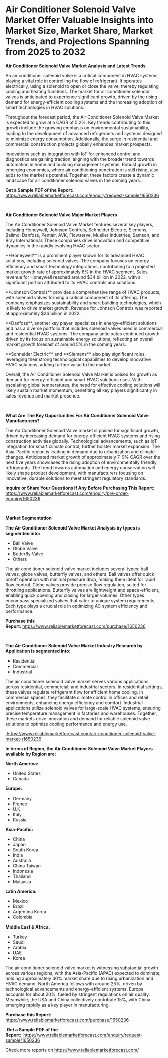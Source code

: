 <p><h1>Air Conditioner Solenoid Valve Market Offer Valuable Insights into Market Size, Market Share, Market Trends, and Projections Spanning from 2025 to 2032</h1></p><p><strong>Air Conditioner Solenoid Valve Market Analysis and Latest Trends</strong></p>
<p><p>An air conditioner solenoid valve is a critical component in HVAC systems, playing a vital role in controlling the flow of refrigerant. It operates electrically, using a solenoid to open or close the valve, thereby regulating cooling and heating functions. The market for air conditioner solenoid valves is anticipated to experience significant growth, driven by the rising demand for energy-efficient cooling systems and the increasing adoption of smart technologies in HVAC solutions.</p><p>Throughout the forecast period, the Air Conditioner Solenoid Valve Market is expected to grow at a CAGR of 5.2%. Key trends contributing to this growth include the growing emphasis on environmental sustainability, leading to the development of advanced refrigerants and systems designed to minimize energy consumption. Additionally, the surge in residential and commercial construction projects globally enhances market prospects.</p><p>Innovations such as integration with IoT for enhanced control and diagnostics are gaining traction, aligning with the broader trend towards automation in home and building management systems. Robust growth in emerging economies, where air conditioning penetration is still rising, also adds to the market's potential. Together, these factors create a dynamic landscape for air conditioner solenoid valves in the coming years.</p></p>
<p><strong>Get a Sample PDF of the Report:&nbsp;</strong> <a href="https://www.reliablemarketforecast.com/enquiry/request-sample/1650236?utm_campaign=2730&utm_medium=2&utm_source=Github&utm_content=ia&utm_term=08042025&utm_id=air-conditioner-solenoid-valve">https://www.reliablemarketforecast.com/enquiry/request-sample/1650236</a></p>
<p>&nbsp;</p>
<p><strong>Air Conditioner Solenoid Valve Major Market Players</strong></p>
<p><p>The Air Conditioner Solenoid Valve Market features several key players, including Honeywell, Johnson Controls, Schneider Electric, Siemens, Belimo, Danfoss, Pentair, AVK, Flowserve, Mueller Industries, Samson, and Bray International. These companies drive innovation and competitive dynamics in the rapidly evolving HVAC sector.</p><p>**Honeywell** is a prominent player known for its advanced HVAC solutions, including solenoid valves. The company focuses on energy efficiency and smart technology integrations, contributing to a projected market growth rate of approximately 6% in the HVAC segment. Sales revenue for Honeywell reached around $34 billion in 2022, with a significant portion attributed to its HVAC controls and solutions.</p><p>**Johnson Controls** provides a comprehensive range of HVAC products, with solenoid valves forming a critical component of its offering. The company emphasizes sustainability and smart building technologies, which is likely to drive market growth. Revenue for Johnson Controls was reported at approximately $24 billion in 2022.</p><p>**Danfoss**, another key player, specializes in energy-efficient solutions and has a diverse portfolio that includes solenoid valves used in commercial and residential HVAC systems. The company anticipates continued growth driven by its focus on sustainable energy solutions, reflecting an overall market growth forecast of around 5% in the coming years. </p><p>**Schneider Electric** and **Siemens** also play significant roles, leveraging their strong technological capabilities to develop innovative HVAC solutions, adding further value to the market.</p><p>Overall, the Air Conditioner Solenoid Valve Market is poised for growth as demand for energy-efficient and smart HVAC solutions rises. With escalating global temperatures, the need for effective cooling solutions will likely sustain market momentum, benefiting all key players significantly in sales revenue and market presence.</p></p>
<p>&nbsp;</p>
<p><strong>What Are The Key Opportunities For Air Conditioner Solenoid Valve Manufacturers?</strong></p>
<p><p>The Air Conditioner Solenoid Valve market is poised for significant growth, driven by increasing demand for energy-efficient HVAC systems and rising construction activities globally. Technological advancements, such as IoT integration for smart climate control, further bolster market expansion. The Asia-Pacific region is leading in demand due to urbanization and climate changes. Anticipated market growth of approximately 7-9% CAGR over the next five years showcases the rising adoption of environmentally friendly refrigerants. The trend towards automation and energy conservation will likely shape product development, with manufacturers focusing on innovative, durable solutions to meet stringent regulatory standards.</p></p>
<p><strong>Inquire or Share Your Questions If Any Before Purchasing This Report:</strong> <a href="https://www.reliablemarketforecast.com/enquiry/pre-order-enquiry/1650236?utm_campaign=2730&utm_medium=2&utm_source=Github&utm_content=ia&utm_term=08042025&utm_id=air-conditioner-solenoid-valve">https://www.reliablemarketforecast.com/enquiry/pre-order-enquiry/1650236</a></p>
<p>&nbsp;</p>
<p><strong>Market Segmentation</strong></p>
<p><strong>The Air Conditioner Solenoid Valve Market Analysis by types is segmented into:</strong></p>
<p><ul><li>Ball Valve</li><li>Globe Valve</li><li>Butterfly Valve</li><li>Others</li></ul></p>
<p><p>The air conditioner solenoid valve market includes several types: ball valves, globe valves, butterfly valves, and others. Ball valves offer quick on/off operation with minimal pressure drop, making them ideal for rapid flow control. Globe valves provide precise flow regulation, suited for throttling applications. Butterfly valves are lightweight and space-efficient, enabling quick opening and closing for larger volumes. Other types encompass specialized valves that cater to unique system requirements. Each type plays a crucial role in optimizing AC system efficiency and performance.</p></p>
<p><strong>Purchase this Report:&nbsp;</strong><a href="https://www.reliablemarketforecast.com/purchase/1650236?utm_campaign=2730&utm_medium=2&utm_source=Github&utm_content=ia&utm_term=08042025&utm_id=air-conditioner-solenoid-valve">https://www.reliablemarketforecast.com/purchase/1650236</a></p>
<p>&nbsp;</p>
<p><strong>The Air Conditioner Solenoid Valve Market Industry Research by Application is segmented into:</strong></p>
<p><ul><li>Residential</li><li>Commercial</li><li>Industrial</li></ul></p>
<p><p>The air conditioner solenoid valve market serves various applications across residential, commercial, and industrial sectors. In residential settings, these valves regulate refrigerant flow for efficient home cooling. In commercial spaces, they facilitate climate control in offices and retail environments, enhancing energy efficiency and comfort. Industrial applications utilize solenoid valves for large-scale HVAC systems, ensuring precise temperature management in factories and warehouses. Together, these markets drive innovation and demand for reliable solenoid valve solutions to optimize cooling performance and energy use.</p></p>
<p><a href="https://www.reliablemarketforecast.com/air-conditioner-solenoid-valve-market-r1650236?utm_campaign=2730&utm_medium=2&utm_source=Github&utm_content=ia&utm_term=08042025&utm_id=air-conditioner-solenoid-valve">&nbsp;https://www.reliablemarketforecast.com/air-conditioner-solenoid-valve-market-r1650236</a></p>
<p><strong>In terms of Region, the Air Conditioner Solenoid Valve Market Players available by Region are:</strong></p>
<p>
    <p> <strong> North America: </strong>
        <ul>
            <li>United States</li>
            <li>Canada</li>
        </ul>
        </p> 
    <p> <strong> Europe: </strong>
        <ul>
            <li>Germany</li>
            <li>France</li>
            <li>U.K.</li>
            <li>Italy</li>
            <li>Russia</li>
        </ul>
        </p> 
    <p> <strong> Asia-Pacific: </strong>
        <ul>
            <li>China</li>
            <li>Japan</li>
            <li>South Korea</li>
            <li>India</li>
            <li>Australia</li>
            <li>China Taiwan</li>
            <li>Indonesia</li>
            <li>Thailand</li>
            <li>Malaysia</li>
        </ul>
        </p> 
    <p> <strong> Latin America: </strong>
        <ul>
            <li>Mexico</li>
            <li>Brazil</li>
            <li>Argentina Korea</li>
            <li>Colombia</li>
        </ul>
        </p> 
    <p> <strong> Middle East & Africa: </strong>
        <ul>
            <li>Turkey</li>
            <li>Saudi</li>
            <li>Arabia</li>
            <li>UAE</li>
            <li>Korea</li>
        </ul>
    </p>
    </p>
<p><p>The air conditioner solenoid valve market is witnessing substantial growth across various regions, with the Asia-Pacific (APAC) expected to dominate, holding approximately 40% market share due to rising urbanization and HVAC demand. North America follows with around 25%, driven by technological advancements and energy-efficient systems. Europe accounts for about 20%, fueled by stringent regulations on air quality. Meanwhile, the USA and China collectively contribute 15%, with China emerging rapidly as a key player in manufacturing.</p></p>
<p><strong>Purchase this Report: </strong><a href="https://www.reliablemarketforecast.com/purchase/1650236?utm_campaign=2730&utm_medium=2&utm_source=Github&utm_content=ia&utm_term=08042025&utm_id=air-conditioner-solenoid-valve">https://www.reliablemarketforecast.com/purchase/1650236</a></p>
<p>&nbsp;<strong>Get a Sample PDF of the Report:&nbsp;&nbsp;</strong><a href="https://www.reliablemarketforecast.com/enquiry/request-sample/1650236?utm_campaign=2730&utm_medium=2&utm_source=Github&utm_content=ia&utm_term=08042025&utm_id=air-conditioner-solenoid-valve">https://www.reliablemarketforecast.com/enquiry/request-sample/1650236</a></p>
<p><strong></strong></p>
<p>Check more reports on <a href="https://www.reliablemarketforecast.com/?utm_campaign=2730&utm_medium=2&utm_source=Github&utm_content=ia&utm_term=08042025&utm_id=air-conditioner-solenoid-valve">https://www.reliablemarketforecast.com/</a></p>